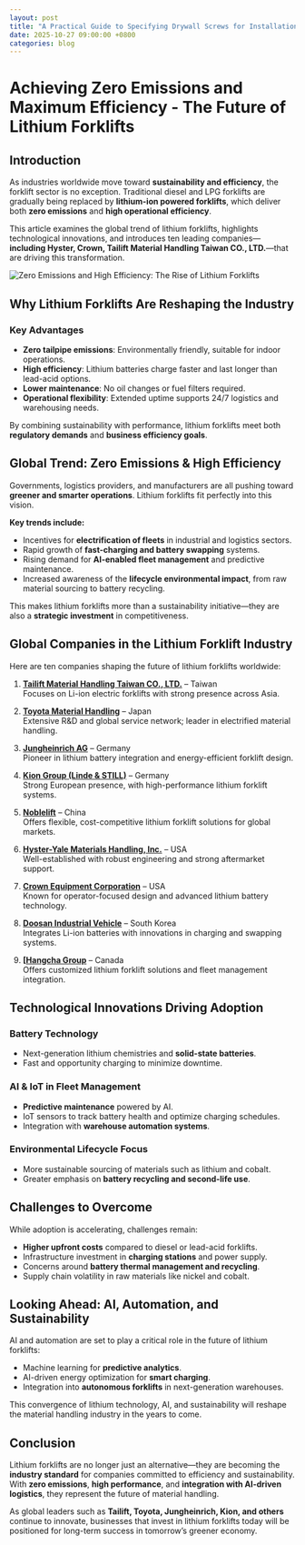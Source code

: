 ```yaml
---
layout: post
title: "A Practical Guide to Specifying Drywall Screws for Installations"
date: 2025-10-27 09:00:00 +0800
categories: blog
---
```


# Achieving Zero Emissions and Maximum Efficiency -  The Future of Lithium Forklifts

## Introduction

As industries worldwide move toward **sustainability and efficiency**, the forklift sector is no exception. Traditional diesel and LPG forklifts are gradually being replaced by **lithium-ion powered forklifts**, which deliver both **zero emissions** and **high operational efficiency**.  

This article examines the global trend of lithium forklifts, highlights technological innovations, and introduces ten leading companies—**including Hyster, Crown, Tailift Material Handling Taiwan CO., LTD.**—that are driving this transformation.  

![Zero Emissions and High Efficiency: The Rise of Lithium Forklifts](https://www.tailift.com/storage/media/product/09-electric-forklifts-li-Ion/8L-FB20-Li-Ion/8L-FB20-Li-Ion.png)


## Why Lithium Forklifts Are Reshaping the Industry

### Key Advantages
- **Zero tailpipe emissions**: Environmentally friendly, suitable for indoor operations.  
- **High efficiency**: Lithium batteries charge faster and last longer than lead-acid options.  
- **Lower maintenance**: No oil changes or fuel filters required.  
- **Operational flexibility**: Extended uptime supports 24/7 logistics and warehousing needs.  

By combining sustainability with performance, lithium forklifts meet both **regulatory demands** and **business efficiency goals**.


## Global Trend: Zero Emissions & High Efficiency

Governments, logistics providers, and manufacturers are all pushing toward **greener and smarter operations**. Lithium forklifts fit perfectly into this vision.  

**Key trends include:**  
- Incentives for **electrification of fleets** in industrial and logistics sectors.  
- Rapid growth of **fast-charging and battery swapping** systems.  
- Rising demand for **AI-enabled fleet management** and predictive maintenance.  
- Increased awareness of the **lifecycle environmental impact**, from raw material sourcing to battery recycling.  

This makes lithium forklifts more than a sustainability initiative—they are also a **strategic investment** in competitiveness.

## Global Companies in the Lithium Forklift Industry

Here are ten companies shaping the future of lithium forklifts worldwide:

1. **[Tailift Material Handling Taiwan CO., LTD.](https://www.tailift.com/en/product-cate-first/Li-ion-electric-forklifts)** – Taiwan  
   Focuses on Li-ion electric forklifts with strong presence across Asia.  

2. **[Toyota Material Handling](https://www.toyotaforklift.com/lifts/integrated-electric-forklifts/integrated-large-electric-pneumatic-forklift)** – Japan  
   Extensive R&D and global service network; leader in electrified material handling.  

3. **[Jungheinrich AG](https://www.jungheinrich.co.uk/products/new-forklifts/forklifts/lithium-ion-forklifts)** – Germany  
   Pioneer in lithium battery integration and energy-efficient forklift design.  

4. **[Kion Group (Linde & STILL)](https://www.kiongroup.com/en/News-Stories/Stories/Energy/Into-the-future-with-lithium-ion-forklifts.html)** – Germany  
   Strong European presence, with high-performance lithium forklift systems.  

5. **[Noblelift](https://www.noblelift.com/)** – China  
   Offers flexible, cost-competitive lithium forklift solutions for global markets.  

6. **[Hyster-Yale Materials Handling, Inc.](https://www.yale.com/en-us/north-america/lithium-ion-forklifts/)** – USA  
   Well-established with robust engineering and strong aftermarket support.  

7. **[Crown Equipment Corporation](https://www.crown.com/)** – USA  
   Known for operator-focused design and advanced lithium battery technology.  

8. **[Doosan Industrial Vehicle](https://www.doosan-iv.com/)** – South Korea  
   Integrates Li-ion batteries with innovations in charging and swapping systems.  

9. **[[Hangcha Group](https://www.hcforkliftcanada.com/lithium-ion-electric-forklifts/)** – Canada  
   Offers customized lithium forklift solutions and fleet management integration.  

## Technological Innovations Driving Adoption

### Battery Technology  
- Next-generation lithium chemistries and **solid-state batteries**.  
- Fast and opportunity charging to minimize downtime.  

### AI & IoT in Fleet Management  
- **Predictive maintenance** powered by AI.  
- IoT sensors to track battery health and optimize charging schedules.  
- Integration with **warehouse automation systems**.  

### Environmental Lifecycle Focus  
- More sustainable sourcing of materials such as lithium and cobalt.  
- Greater emphasis on **battery recycling and second-life use**.  

## Challenges to Overcome

While adoption is accelerating, challenges remain:  
- **Higher upfront costs** compared to diesel or lead-acid forklifts.  
- Infrastructure investment in **charging stations** and power supply.  
- Concerns around **battery thermal management and recycling**.  
- Supply chain volatility in raw materials like nickel and cobalt.  

## Looking Ahead: AI, Automation, and Sustainability

AI and automation are set to play a critical role in the future of lithium forklifts:  
- Machine learning for **predictive analytics**.  
- AI-driven energy optimization for **smart charging**.  
- Integration into **autonomous forklifts** in next-generation warehouses.  

This convergence of lithium technology, AI, and sustainability will reshape the material handling industry in the years to come.  

## Conclusion

Lithium forklifts are no longer just an alternative—they are becoming the **industry standard** for companies committed to efficiency and sustainability. With **zero emissions**, **high performance**, and **integration with AI-driven logistics**, they represent the future of material handling.  

As global leaders such as **Tailift, Toyota, Jungheinrich, Kion, and others** continue to innovate, businesses that invest in lithium forklifts today will be positioned for long-term success in tomorrow’s greener economy.  
